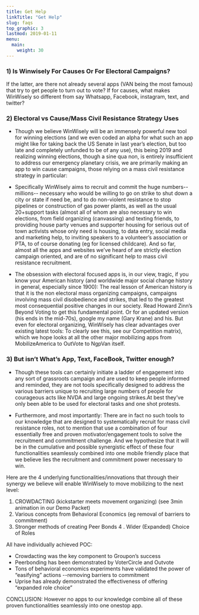 ```yaml
---
title: Get Help
linkTitle: "Get Help"
slug: faqs
top_graphic: 3
lastmod: 2019-01-11
menu:
  main:
    weight: 30
---
```


### 1) Is Winwisely For Causes Or For Electoral Campaigns?

If the latter, are there not already several apps (VAN being the most famous) that try to get people to turn out to vote? If for causes, what makes WinWisely so different from say Whatsapp, Facebook, instagram, text, and twitter?
 
### 2) Electoral vs Cause/Mass Civil Resistance Strategy Uses

- Though we believe WinWisely will be an immensely powerful new tool for winning elections (and we even coded an alpha for what such an app might like for taking back the US Senate in last year’s election, but too late and completely unfunded  to be of any use), this being 2019 and realizing winning elections, though a sine qua non, is entirely insufficient to address our emergency planetary crisis, we are primarily making an app to win cause campaigns, those relying on a mass civil resistance strategy in particular: 

- Specifically WinWisely aims to recruit and commit the huge numbers--millions-- necessary who would be willing to go on strike to shut down a city or state if need be, and to do non-violent resistance to stop pipelines or construction of  gas power plants, as well as the usual 20+support tasks (almost all of whom are also necessary to win elections, from field organizing (canvassing) and texting friends,  to providing house party venues and supporter housing for serious out of town activists whose only need is housing, to data entry, social media and marketing help, to inviting speakers to a volunteer’s association or PTA, to of course donating (eg for licensed childcare). And so far, almost all the apps and websites we’ve heard of are strictly election campaign oriented, and are of no significant help to mass civil resistance recruitment.

- The obsession with electoral focused apps is, in our view, tragic, if you know your American history (and worldwide major social change history in general, especially since 1900): The real lesson of American history is that it is the non electoral mass organizing campaigns, campaigns involving mass civil disobedience and strikes, that led to the greatest most consequential positive changes in our society. Read Howard Zinn’s Beyond Voting to get this fundamental point. Or for an updated version (his ends in the mid-70s), google my name (Gary Krane) and his.
But even for electoral organizing, WinWisely has clear advantages over existing latest tools: To clearly see this, see our  Competition matrix), which we hope looks at all the other major mobilizing apps from MobilizeAmerica to OutVote to NgpVan itself.

### 3) But isn’t What’s App, Text, FaceBook, Twitter enough?

- Though these tools can certainly initiate a ladder of engagement into any sort of grassroots campaign and are used to keep people informed and reminded, they are not tools specifically designed to address the various barriers unique to recruiting large numbers of people for courageous acts like NVDA and large ongoing strikes.At best they’ve only been able to be used for electoral tasks and one shot protests.

- Furthermore, and most importantly: There are in fact no such tools to our knowledge that are designed to systematically recruit for mass civil resistance roles, not to mention that use a combination of four essentially free and proven motivator/engagement tools to solve the recruitment and commitment challenge. And we hypothesize that it will be in the cumulative and possible synergistic effect of these four functionalities seamlessly combined into one mobile friendly place  that we believe lies the recruitment and commitment power necessary to win.
 
Here are the 4 underlying functionalities/innovations that through their synergy we believe will enable WinWisely to move mobilizing to the next level:

 1. CROWDACTING (kickstarter meets movement organizing) (see 3min animation in our Demo Packet)
 2. Various concepts from Behavioral Economics (eg removal of barriers to commitment)
 3. Stronger methods of creating Peer Bonds
 4 . Wider (Expanded) Choice of Roles
 
All have individually achieved POC:

 - Crowdacting was the key component to Groupon’s success
 - Peerbonding has been demonstrated by VoterCircle and Outvote
 - Tons of behavioral economics experiments have validated the power of “easifying” actions --removing barriers to commitment
 - Uprise has already demonstrated the effectiveness of offering “expanded role choice”

CONCLUSION: However no apps to our knowledge combine all of these proven functionalities seamlessly into one onestop app.


